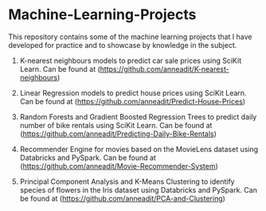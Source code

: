 # Machine-Learning-Projects
This repository contains some of the machine learning projects that I have developed for practice and to showcase by knowledge in the subject.

1. K-nearest neighbours models to predict car sale prices using SciKit Learn. Can be found at (https://github.com/anneadit/K-nearest-neighbours)
          
2. Linear Regression models to predict house prices using SciKit Learn. Can be found at (https://github.com/anneadit/Predict-House-Prices)
          
3. Random Forests and Gradient Boosted Regression Trees to predict daily number of bike rentals using SciKit Learn. Can be found at (https://github.com/anneadit/Predicting-Daily-Bike-Rentals)
          
4. Recommender Engine for movies based on the MovieLens dataset using Databricks and PySpark. Can be found at (https://github.com/anneadit/Movie-Recommender-System)
          
5. Principal Component Analysis and K-Means Clustering to identify species of flowers in the Iris dataset using Databricks and    PySpark. Can be found at (https://github.com/anneadit/PCA-and-Clustering)
